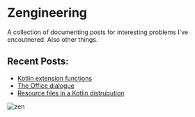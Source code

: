 # Zengineering

A collection of documenting posts for interesting problems I've encoutnered.
Also other things.

## Recent Posts:
- [Kotlin extension functions](_posts/2018-06-05-kotlin-extension-functions.md)
- [The Office dialogue](_posts/2018-06-04-the-office-dialogue.md)
- [Resource files in a Kotlin distrubution](_posts/2018-05-01-resource-files-in-kotlin-distribution.md)

![zen](https://images.pexels.com/photos/301614/pexels-photo-301614.jpeg?auto=compress&cs=tinysrgb&dpr=2&h=750&w=1260)
